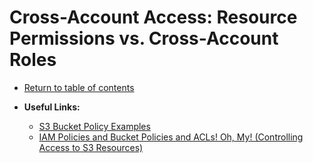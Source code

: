# Cross-Account Access: Resource Permissions vs. Cross-Account Roles

* [Return to table of contents](../../../README.md)

* **Useful Links:**
  * [S3 Bucket Policy Examples](https://docs.aws.amazon.com/AmazonS3/latest/dev/example-bucket-policies.html)
  * [IAM Policies and Bucket Policies and ACLs! Oh, My! (Controlling Access to S3 Resources)](https://aws.amazon.com/blogs/security/iam-policies-and-bucket-policies-and-acls-oh-my-controlling-access-to-s3-resources/)
